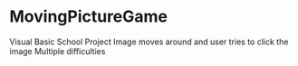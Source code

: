 # MovingPictureGame
Visual Basic School Project
Image moves around and user tries to click the image
Multiple difficulties
